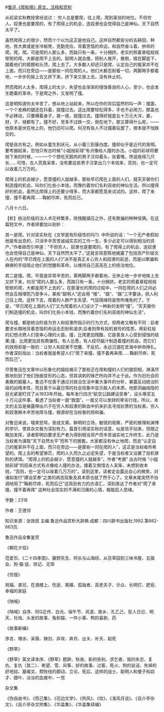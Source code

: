 #[鲁迅《爬和撞》原文、注释和赏析](https://www.vrrw.net/wx/9696.html)

从前梁实秋教授曾经说过： 穷人总是要爬，往上爬，爬到富翁的地位。不但穷人，奴隶也是要爬的，有了爬得上的机会，连奴隶也会觉得自己是神仙，天下自然太平了。

虽然爬得上的很少，然而个个以为这正是他自己。这样自然都安分的去耕田，种地，拣大粪或是坐冷板凳，克勤克俭，背着苦恼的命运，和自然奋斗着，拚命的爬，爬，爬。可是爬的人那么多，而路只有一条，十分拥挤。老实的照着章程规规矩矩的爬，大都是爬不上去的。聪明人就会推，把别人推开，推倒，踏在脚底下，踹着他们的肩膀和头顶，爬上去了。大多数人却还只是爬，认定自己的冤家并不在上面，而只在旁边——是那些一同在爬的人。他们大都忍耐着一切，两脚两手都着地，一步步的挨上去又挤下来，挤下来又挨上去，没有休止的。

然而爬的人太多，爬得上的太少，失望也会渐渐的侵蚀善良的人心，至少，也会发生跪着的革命。于是爬之外，又发明了撞。

这是明知道你太辛苦了，想从地上站起来，所以在你的背后猛然的叫一声：撞罢。一个个发麻的腿还在抖着，就撞过去。这比爬要轻松得多，手也不必用力，膝盖也不必移动，只要横着身子，晃一晃，就撞过去。撞得好就是五十万元大洋，妻，财，子，禄都有了。撞不好，至多不过跌一交，倒在地下。那又算得什么呢，——他原本是伏在地上的，他仍旧可以爬。何况有些人不过撞着玩罢了，根本就不怕跌交的。

爬是自古有之。例如从童生到状元，从小瘪三到康白度。撞却似乎是近代的发明。要考据起来，恐怕只有古时候“小姐抛彩球”有点像给人撞的办法。小姐的彩球将要抛下来的时候，——一个个想吃天鹅肉的男子汉仰着头，张着嘴，馋涎拖得几尺长……可惜，古人究竟呆笨，没有要这些男子汉拿出几个本钱来，否则，也一定可以收着几万万的。

爬得上的机会越少，愿意撞的人就越多，那些早已爬在上面的人们，就天天替你们制造撞的机会，叫你们化些小本钱，而豫约着你们名利双收的神仙生活。所以撞得好的机会，虽然比爬得上的还要少得多，而大家都愿意来试试的。这样，爬了来撞，撞不着再爬……鞠躬尽瘁，死而后已。

八月十六日。



【析】统治阶级的治人术花样繁多，除残酷镇压之外，还有欺骗的种种伎俩。在这篇短文中，作者择要加以剖析：

其一是爬。针对梁实秋在《文学是有阶级性的吗?》中所说的话：“一个无产者假如他是有出息的，只消辛辛苦苦诚诚实实的工作一生，多少必定可以得到相当的资产。”作者继而引申道：“不但穷人，奴隶也是要爬的，有了爬得上的机会，连奴隶也会觉得自己是神仙，天下自然然太平了。”这就言简意赅地揭露了包括资产阶级文人在内的“早已爬在上面的人们”决不是真正关心穷人和奴隶的前途，而是以欺骗和麻痹的手段阻止他们的觉醒和革命，以维持自己高高在上的统治地位。

其二是撞。爬，毕竟是异常辛苦的，需两脚两手都着地，无休止地一步步地挨上去又挤下来，何况“爬的人那么多，而路只有一条，十分拥挤。老实的照着章程规规矩矩的爬，大都是爬不上去的”。在那漫长的爬的过程中，一同在爬的人们之间必然会互相埋怨乃至争斗，某些“聪明人”还会用 “推”、“踏”、“踹”三字要诀，损人利己往上爬。这样下去，爬着的人群产生失望、气馁情绪将是势所难免的了。于是，“早已爬在上面的人们”又为爬着的人们设计了一种新的发明“撞”。“天天替你们制造撞的机会，叫你们化些小本钱，而豫约着你们名利双收的神仙生活”。

爬与撞，都是统治阶级为穷人和奴隶所指示的行为方式，但两者又略有不同：前者要求长期地背着苦恼的命运去忍耐和渴求;后者则带有投机冒险的性质，用彩虹般的幻想点燃人们侥幸心理的火苗。撞，比爬更加残酷，它是善良人心受到侵蚀的结果;撞，比爬更加具有欺骗性，有人怂恿，有人绞尽脑汁制造着撞的机会。而它们的效用却是一致的：让穷人和奴隶不觉醒、不反抗，永远沉溺在苦海中拚命挣扎。作者深刻指出：当权者就是希望人们“爬了来撞，撞不着再来爬……鞠躬尽瘁，死而后己”。

尽管鲁迅在文章中以形象化的描绘揭示了那些正在爬和撞的人们的狼狈相，淋漓尽致地刻划了他们扭曲变形的心态，但其讽刺的锋芒所向并不止于此。作为旧社会的勇敢的掘墓人，鲁迅不仅善于通过对政治生活中重大事件的分析，暴露反动统治阶级的凶残本性，而且善于从最日常的社会现象中显示敌人的本质。他那洞幽烛隐的目光紧紧盯住了从1933年开始，每年发行四次“航空公路建设奖券”，设头等奖五十万元这件事，看透了当权者一面“救国”，一面又可以发财的卑劣行径。所以，本文的主旨是揭露伸出爪子在穷人和奴隶的鲜血中扒来扒去寻找钞票的当权者。穷人和奴隶麻木辛苦地爬与撞，根源却在当权者的捞和骗。

对鲁迅来说，嘻笑怒骂，皆成文章。鲜明的立场，敏锐的观察，严密的推理和渊博的学识，使其杂文极为深刻有力。篇首引用梁实秋的话意，似是信手拈来，但随之略加发挥，读者即明白要求无产者为得到相当资产而辛苦诚实地工作终生，此乃是当权者为谋取“天下自然太平”而布下的圈套。大家都没有休止地爬，而且“认定自己的冤家并不在上面，而只在旁边——是那些一同在爬的人”，这正是当权者所希望的。爬上去的希望渺茫，爬的人久而久之必定失望，于是当权者又设置了投机冒险的诱饵。“爬得上的机会越少，愿意撞的人就越多”。作者“考据” 出古时候 “小姐抛彩球”的招亲方式有点像给人撞的办法，接着又惋惜古人呆笨，未想到收本钱，“否则，也一定可以收着几万万的”。读到这里，读者定会露出会心的微笑，对诸如发行“建设奖券”之类的病态现象及其本质也就了然于心了。文章末尾突然不协调地用了“鞠躬尽瘁，死而后己”这简劲有力的古语汇，深刻表达了作者对“爬了来撞，撞不着再爬” 这种社会现实的不满和沉痛的心情，极能启人思绪。

字数：2318

作者：王德邻

知识来源：张效民 主编.鲁迅作品赏析大辞典.成都：四川辞书出版社.1992.第662-663页.

鲁迅作品全集鉴赏

《朝花夕拾》

范爱农、《二十四孝图》、藤野先生、阿长与山海经、从百草园到三味书屋、五猖会、狗·猫·鼠、琐记、无常

《仿徨》

祝福、弟兄、在酒楼上、伤逝、离婚、孤独者、高老夫子、示众、长明灯、肥皂、幸福的家庭

《呐喊》

《呐喊》自序、阿Q正传、白光、端午节、风波、故乡、孔乙己、狂人日记、明天、社戏、头发的故事、兔和猫、一件小事、鸭的喜剧、药

《故事新编》

序言、理水、采薇、铸剑、非攻、奔月、出关、补天、起死

《野草》

《野草》英文译本序、《野草》题辞、秋夜、影的告别、求乞者、我的失恋、复仇、复仇〔其二〕、希望、雪、风筝、好的故事、过客、死火、狗的驳诘、失掉的好地狱、墓碣文、颓败线的颤动、立论、死后、这样的战士、聪明人和傻子和奴才、腊叶、淡淡的血痕中、一觉

杂文集

《伪自由书》、《而己集》、《花边文学》、《热风》、《坟》、《准风月谈》、《且介亭杂文》、《且介亭杂文附集》、《华盖集》、《华盖集续编》

